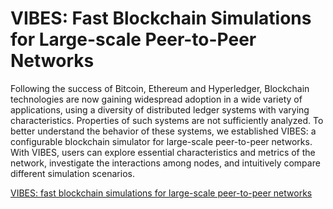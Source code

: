 # VIBES: Fast Blockchain Simulations for Large-scale Peer-to-Peer Networks

Following the success of Bitcoin, Ethereum and Hyperledger, Blockchain technologies are now gaining widespread adoption in a wide variety of applications, using a diversity of distributed ledger systems with varying characteristics. Properties of such systems are not sufficiently analyzed. To better understand the behavior of these systems, we established VIBES: a configurable blockchain simulator for large-scale peer-to-peer networks. With VIBES, users can explore essential characteristics and metrics of the network, investigate the interactions among nodes, and intuitively compare different simulation scenarios.

[VIBES: fast blockchain simulations for large-scale peer-to-peer networks](https://dl.acm.org/citation.cfm?id=3155020)

